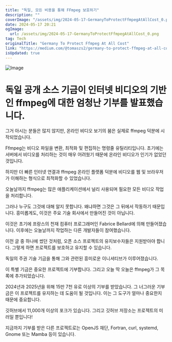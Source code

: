 ```yaml
---
title: "독일, 모든 비용을 통해 FFmpeg 보호하기"
description: ""
coverImage: "/assets/img/2024-05-17-GermanyToProtectFfmpegAtAllCost_0.png"
date: 2024-05-17 20:21
ogImage: 
  url: /assets/img/2024-05-17-GermanyToProtectFfmpegAtAllCost_0.png
tag: Tech
originalTitle: "Germany To Protect Ffmpeg At All Cost"
link: "https://medium.com/@tomaszs2/germany-to-protect-ffmpeg-at-all-cost-ab796f20360b"
isUpdated: true
---
```





![Image](/assets/img/2024-05-17-GermanyToProtectFfmpegAtAllCost_0.png)

# 독일 공개 소스 기금이 인터넷 비디오의 기반인 ffmpeg에 대한 엄청난 기부를 발표했습니다.

그거 아시는 분들은 많지 않지만, 온라인 비디오 보기의 붐은 실제로 ffmpeg 덕분에 시작되었습니다.

Ffmpeg는 비디오 파일을 변환, 최적화 및 편집하는 명령줄 유틸리티입니다. 초기에는 서버에서 비디오를 처리하는 것이 매우 어려웠기 때문에 온라인 비디오가 인기가 없었던 것입니다.

<div class="content-ad"></div>

하지만 더 빠른 인터넷 연결과 ffmpeg 온라인 플랫폼 덕분에 비디오를 웹 및 브라우저가 이해하는 형식으로 최적화할 수 있었습니다.

오늘날까지 ffmpeg는 많은 애플리케이션에서 널리 사용되며 필요한 모든 비디오 작업을 처리합니다.

그러나 누구도 그것에 대해 알지 못합니다. 왜냐하면 그것은 그 뒤에서 작동하기 때문입니다. 흥미롭게도, 이것은 주요 기술 회사에서 만들어진 것이 아닙니다.

이것은 초기에 프랑스의 천재 컴퓨터 프로그래머인 Fabrice Bellard에 의해 만들어졌습니다. 이후에는 오늘날까지 작업하는 다른 개발자들이 참여했습니다.

<div class="content-ad"></div>

이전 글 중 하나에 썼던 것처럼, 오픈 소스 프로젝트의 유지보수자들은 지원받아야 합니다. 그렇게 하면 프로젝트를 보호하고 유지할 수 있습니다.

독일의 주권 기술 기금을 통해 그와 관련된 흥미로운 이니셔티브가 이루어졌습니다.

이 특별 기금은 중요한 프로젝트에 기부합니다. 그리고 오늘 딱 오늘은 ffmpeg가 그 목록에 추가되었습니다.

2024년과 2025년을 위해 15만 7천 유로 이상의 기부를 받았습니다. 그 너그러운 기부금은 이 프로젝트를 유지하는 데 도움이 될 것입니다. 이는 그 도구가 얼마나 중요한지 때문에 중요합니다.

<div class="content-ad"></div>

깃허브에서 11,000개 이상의 포크가 있습니다. 그리고 깃허브 저장소는 프로젝트의 미러일 뿐입니다!

지금까지 기부를 받은 다른 프로젝트로는 OpenJS 재단, Fortran, curl, systemd, Gnome 또는 Mamba 등이 있습니다.
